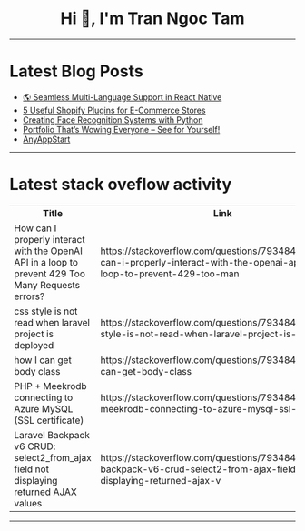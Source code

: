 <h1 align="center">Hi 👋, I'm Tran Ngoc Tam</h1>

---

# Latest Blog Posts 
<!-- BLOG-POST-LIST:START -->
- [🌎 Seamless Multi-Language Support in React Native](https://dev.to/amitkumar13/seamless-multi-language-support-in-react-native-5flg)
- [5 Useful Shopify Plugins for E-Commerce Stores](https://dev.to/bond007/5-useful-shopify-plugins-for-e-commerce-stores-5an1)
- [Creating Face Recognition Systems with Python](https://dev.to/krishnatadi/creating-face-recognition-systems-with-python-3ena)
- [Portfolio That’s Wowing Everyone – See for Yourself!](https://dev.to/elvissautet/portfolio-thats-wowing-everyone-see-for-yourself-3595)
- [AnyAppStart](https://dev.to/aceberg/anyappstart-1pk9)
<!-- BLOG-POST-LIST:END -->

---

# Latest stack oveflow activity
<table>
  <tr><th>Title</th><th>Link</th></tr>
  <!-- STACKOVERFLOW:START --><tr><td>How can I properly interact with the OpenAI API in a loop to prevent 429 Too Many Requests errors?</td><td>https://stackoverflow.com/questions/79348471/how-can-i-properly-interact-with-the-openai-api-in-a-loop-to-prevent-429-too-man</td></tr><tr><td>css style is not read when laravel project is deployed</td><td>https://stackoverflow.com/questions/79348448/css-style-is-not-read-when-laravel-project-is-deployed</td></tr><tr><td>how I can get body class</td><td>https://stackoverflow.com/questions/79348423/how-i-can-get-body-class</td></tr><tr><td>PHP + Meekrodb connecting to Azure MySQL &lpar;SSL certificate&rpar;</td><td>https://stackoverflow.com/questions/79348411/php-meekrodb-connecting-to-azure-mysql-ssl-certificate</td></tr><tr><td>Laravel Backpack v6 CRUD: select2_from_ajax field not displaying returned AJAX values</td><td>https://stackoverflow.com/questions/79348401/laravel-backpack-v6-crud-select2-from-ajax-field-not-displaying-returned-ajax-v</td></tr><!-- STACKOVERFLOW:END -->
</table>

---


